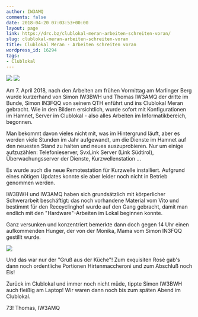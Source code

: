 ```yaml
---
author: IW3AMQ
comments: false
date: 2018-04-20 07:03:53+00:00
layout: page
link: https://drc.bz/clublokal-meran-arbeiten-schreiten-voran/
slug: clublokal-meran-arbeiten-schreiten-voran
title: Clublokal Meran - Arbeiten schreiten voran
wordpress_id: 16294
tags:
- Clublokal
---
```




![](https://drc.bz/wp-content/uploads/2018/04/20180407_191925.jpg) ![](https://drc.bz/wp-content/uploads/2018/04/20180407_191959.jpg)

Am 7. April 2018, nach den Arbeiten am frühen Vormittag am Marlinger Berg wurde kurzerhand von Simon IW3BWH und Thomas IW3AMQ der dritte im Bunde, Simon IN3FQQ von seinem QTH enführt und ins Clublokal Meran gebracht. Wie in den Bildern ersichtlich, wurde sofort mit Konfigurationen im Hamnet, Server im Clublokal - also alles Arbeiten im Informatikbereich, begonnen.

Man bekommt davon vieles nicht mit, was im Hintergrund läuft, aber es werden viele Stunden im Jahr aufgewandt, um die Dienste im Hamnet auf den neuesten Stand zu halten und neues auszuprobieren. Nur um einige aufzuzählen: Telefonieserver, SvxLink Server (Link Südtirol), Überwachungsserver der Dienste, Kurzwellenstation ...

Es wurde auch die neue Remotestation für Kurzwelle installiert. Aufgrund eines nötigen Updates konnte sie aber leider noch nicht in Betrieb genommen werden.

IW3BWH und IW3AMQ haben sich grundsätzlich mit körperlicher Schwerarbeit beschäftigt: das noch vorhandene Material vom Vito und bestimmt für den Receyclinghof wurde auf den Gang gebracht, damit man endlich mit den "Hardware"-Arbeiten im Lokal beginnen konnte.

Ganz versunken und konzentriert bemerkte dann doch gegen 14 Uhr einen aufkommenden Hunger, der von der Monika, Mama vom Simon IN3FQQ gestillt wurde.

![](https://drc.bz/wp-content/uploads/2018/04/20180407_140805_.jpg)

Und das war nur der "Gruß aus der Küche"! Zum exquisiten Rosè gab's dann noch ordentliche Portionen Hirtenmaccheroni und zum Abschluß noch Eis!

Zurück im Clublokal und immer noch nicht müde, tippte Simon IW3BWH auch fleißig am Laptop! Wir waren dann noch bis zum späten Abend im Clublokal.

73! Thomas, IW3AMQ
